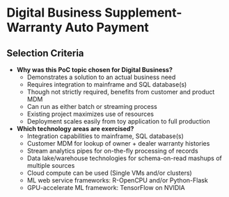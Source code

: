 # Digital Business Supplement- Warranty Auto Payment

## Selection Criteria
* **Why was this PoC topic chosen for Digital Business?**
	* Demonstrates a solution to an actual business need
	* Requires integration to mainframe and SQL database(s)
	* Though not strictly required, benefits from customer and product MDM
	* Can run as either batch or streaming process
	* Existing project maximizes use of resources
	* Deployment scales easily from toy application to full production
* **Which technology areas are exercised?**
	* Integration capabilities to mainframe, SQL database(s)
	* Customer MDM for lookup of owner + dealer warranty histories
	* Stream analytics pipes for on-the-fly processing of records
	* Data lake/warehouse technologies for schema-on-read mashups of multiple sources
	* Cloud compute can be used (Single VMs and/or clusters)
	* ML web service frameworks: R-OpenCPU and/or Python-Flask
	* GPU-accelerate ML framework: TensorFlow on NVIDIA
